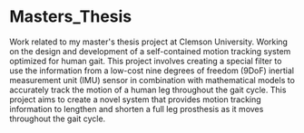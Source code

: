 # Masters_Thesis
Work related to my master's thesis project at Clemson University. Working on the design and development of a self-contained motion tracking system optimized for human gait. This project involves creating a special filter to use the information from a low-cost nine degrees of freedom (9DoF) inertial measurement unit (IMU) sensor in combination with mathematical models to accurately track the motion of a human leg throughout the gait cycle. This project aims to create a novel system that provides motion tracking information to lengthen and shorten a full leg prosthesis as it moves throughout the gait cycle.
